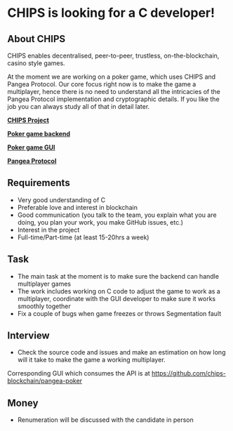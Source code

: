
# CHIPS is looking for a C developer!

## About CHIPS

CHIPS enables decentralised, peer-to-peer, trustless, on-the-blockchain, casino style games.

At the moment we are working on a poker game, which uses CHIPS and Pangea Protocol.
Our core focus right now is to make the game a multiplayer, hence there is no need to understand all the intricacies of the Pangea Protocol implementation and cryptographic details. If you like the job you can always study all of that in detail later.


[**CHIPS Project**](https://github.com/chips-blockchain)

[**Poker game backend**](https://github.com/chips-blockchain/bet)

[**Poker game GUI**](https://github.com/chips-blockchain/pangea-poker)

[**Pangea Protocol**](https://discord.com/channels/455737840169386016/456084837758140426/784538374865682494)


## Requirements
- Very good understanding of C
- Preferable love and interest in blockchain
- Good communication (you talk to the team, you explain what you are doing, you plan your work, you make GitHub issues, etc.)
- Interest in the project
- Full-time/Part-time (at least 15-20hrs a week)

## Task
- The main task at the moment is to make sure the backend can handle multiplayer games
- The work includes working on C code to adjust the game to work as a multiplayer, coordinate with the GUI developer to make sure it works smoothly together
- Fix a couple of bugs when game freezes or throws Segmentation fault

## Interview
- Check the source code and issues and make an estimation on how long will it take to make the game a working multiplayer. 

Corresponding GUI which consumes the API is at https://github.com/chips-blockchain/pangea-poker

## Money
- Renumeration will be discussed with the candidate in person
